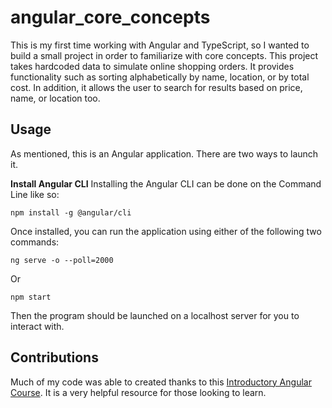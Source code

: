 # angular_core_concepts
This is my first time working with Angular and TypeScript, so I wanted to build a small project in order to familiarize with core concepts.
This project takes hardcoded data to simulate online shopping orders. It provides functionality such as sorting alphabetically by name, location, or by total cost.
In addition, it allows the user to search for results based on price, name, or location too.

## Usage
As mentioned, this is an Angular application. There are two ways to launch it.

**Install Angular CLI**
Installing the Angular CLI can be done on the Command Line like so:
```
npm install -g @angular/cli
```
Once installed, you can run the application using either of the following two commands:
```
ng serve -o --poll=2000
```
Or
```
npm start
```

Then the program should be launched on a localhost server for you to interact with.

## Contributions
Much of my code was able to created thanks to this [Introductory Angular Course](https://scrimba.com/learn/yourfirstangularapp). It is a very helpful resource
for those looking to learn.
